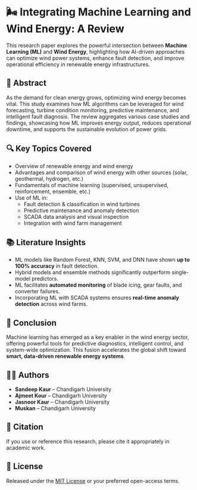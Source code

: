 # 🌬️ Integrating Machine Learning and Wind Energy: A Review

This research paper explores the powerful intersection between **Machine Learning (ML)** and **Wind Energy**, highlighting how AI-driven approaches can optimize wind power systems, enhance fault detection, and improve operational efficiency in renewable energy infrastructures.

## 📄 Abstract

As the demand for clean energy grows, optimizing wind energy becomes vital. This study examines how ML algorithms can be leveraged for wind forecasting, turbine condition monitoring, predictive maintenance, and intelligent fault diagnosis. The review aggregates various case studies and findings, showcasing how ML improves energy output, reduces operational downtime, and supports the sustainable evolution of power grids.

## 🔍 Key Topics Covered

- Overview of renewable energy and wind energy
- Advantages and comparison of wind energy with other sources (solar, geothermal, hydrogen, etc.)
- Fundamentals of machine learning (supervised, unsupervised, reinforcement, ensemble, etc.)
- Use of ML in:
  - Fault detection & classification in wind turbines
  - Predictive maintenance and anomaly detection
  - SCADA data analysis and visual inspection
  - Integration with wind farm management

## 📚 Literature Insights

- ML models like Random Forest, KNN, SVM, and DNN have shown **up to 100% accuracy** in fault detection.
- Hybrid models and ensemble methods significantly outperform single-model predictors.
- ML facilitates **automated monitoring** of blade icing, gear faults, and converter failures.
- Incorporating ML with SCADA systems ensures **real-time anomaly detection** across wind farms.

## 🧠 Conclusion

Machine learning has emerged as a key enabler in the wind energy sector, offering powerful tools for predictive diagnostics, intelligent control, and system-wide optimization. This fusion accelerates the global shift toward **smart, data-driven renewable energy systems**.

## 👩‍💻 Authors

- **Sandeep Kaur** – Chandigarh University  
- **Ajmeet Kour** – Chandigarh University  
- **Jasnoor Kaur** – Chandigarh University  
- **Muskan** – Chandigarh University  

## 📎 Citation

If you use or reference this research, please cite it appropriately in academic work.

## 📄 License

Released under the [MIT License](LICENSE) or your preferred open-access terms.
